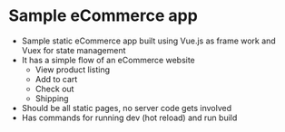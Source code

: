 # Sample eCommerce app
- Sample static eCommerce app built using Vue.js as frame work and Vuex for state management
- It has a simple flow of an eCommerce website
  - View product listing
  - Add to cart
  - Check out
  - Shipping
- Should be all static pages, no server code gets involved
- Has commands for running dev (hot reload) and run build
